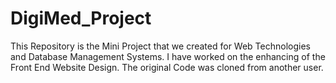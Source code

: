 # DigiMed_Project
This Repository is the Mini Project that we created for Web Technologies and Database Management Systems. 
I have worked on the enhancing of the Front End Website Design. The original Code was cloned from another user. 
